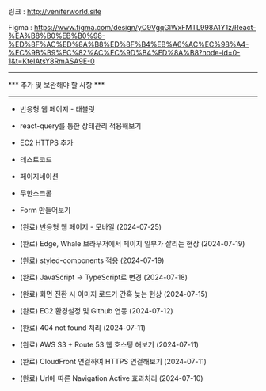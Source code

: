 링크 : http://veniferworld.site

Figma : https://www.figma.com/design/yO9VgqGlWxFMTL998A1Y1z/React-%EA%B8%B0%EB%B0%98-%ED%8F%AC%ED%8A%B8%ED%8F%B4%EB%A6%AC%EC%98%A4-%EC%9B%B9%EC%82%AC%EC%9D%B4%ED%8A%B8?node-id=0-1&t=KteIAtsY8RmASA9E-0

***
*** 추가 및 보완해야 할 사항 ***
***

- 반응형 웹 페이지 - 태블릿
- react-query를 통한 상태관리 적용해보기
- EC2 HTTPS 추가
- 테스트코드
- 페이지네이션
- 무한스크롤
- Form 만들어보기

- (완료) 반응형 웹 페이지 - 모바일 (2024-07-25)
- (완료) Edge, Whale 브라우저에서 페이지 일부가 잘리는 현상 (2024-07-19)
- (완료) styled-components 적용 (2024-07-19)
- (완료) JavaScript -> TypeScript로 변경 (2024-07-18)
- (완료) 화면 전환 시 이미지 로드가 간혹 늦는 현상 (2024-07-15)
- (완료) EC2 환경설정 및 Github 연동 (2024-07-12)
- (완료) 404 not found 처리 (2024-07-11)
- (완료) AWS S3 + Route 53 웹 호스팅 해보기 (2024-07-11)
- (완료) CloudFront 연결하여 HTTPS 연결해보기 (2024-07-11)
- (완료) Url에 따른 Navigation Active 효과처리 (2024-07-10)
